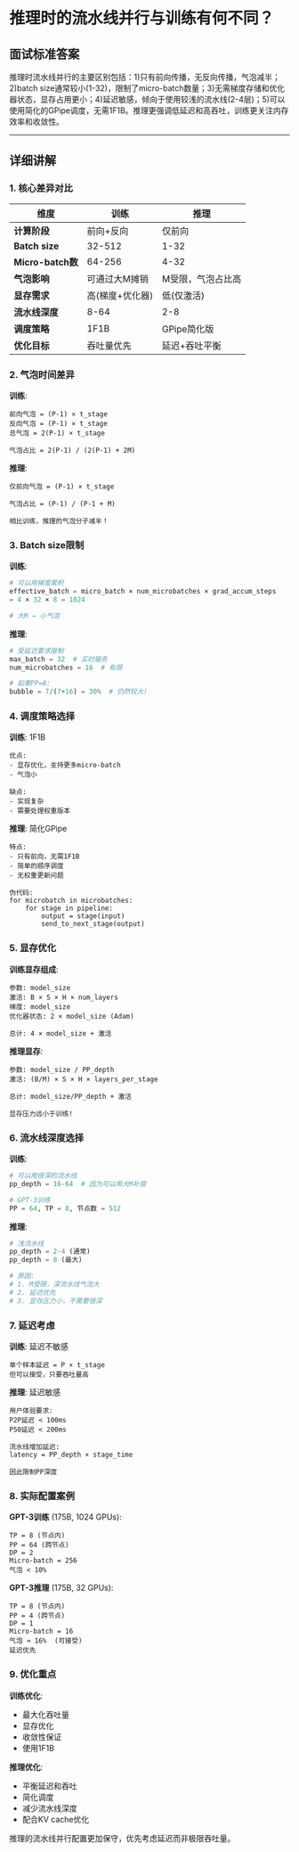 # 推理时的流水线并行与训练有何不同？

## 面试标准答案

推理时流水线并行的主要区别包括：1)只有前向传播，无反向传播，气泡减半；2)batch size通常较小(1-32)，限制了micro-batch数量；3)无需梯度存储和优化器状态，显存占用更小；4)延迟敏感，倾向于使用较浅的流水线(2-4层)；5)可以使用简化的GPipe调度，无需1F1B。推理更强调低延迟和高吞吐，训练更关注内存效率和收敛性。

---

## 详细讲解

### 1. 核心差异对比

| 维度              | 训练            | 推理              |
| ----------------- | --------------- | ----------------- |
| **计算阶段**      | 前向+反向       | 仅前向            |
| **Batch size**    | 32-512          | 1-32              |
| **Micro-batch数** | 64-256          | 4-32              |
| **气泡影响**      | 可通过大M摊销   | M受限，气泡占比高 |
| **显存需求**      | 高(梯度+优化器) | 低(仅激活)        |
| **流水线深度**    | 8-64            | 2-8               |
| **调度策略**      | 1F1B            | GPipe简化版       |
| **优化目标**      | 吞吐量优先      | 延迟+吞吐平衡     |

### 2. 气泡时间差异

**训练**:
```
前向气泡 = (P-1) × t_stage
反向气泡 = (P-1) × t_stage
总气泡 = 2(P-1) × t_stage

气泡占比 = 2(P-1) / (2(P-1) + 2M)
```

**推理**:
```
仅前向气泡 = (P-1) × t_stage

气泡占比 = (P-1) / (P-1 + M)

相比训练，推理的气泡分子减半！
```

### 3. Batch size限制

**训练**:
```python
# 可以用梯度累积
effective_batch = micro_batch × num_microbatches × grad_accum_steps
= 4 × 32 × 8 = 1024

# 大M → 小气泡
```

**推理**:
```python
# 受延迟要求限制
max_batch = 32  # 实时服务
num_microbatches = 16  # 有限

# 如果PP=8:
bubble = 7/(7+16) = 30%  # 仍然较大!
```

### 4. 调度策略选择

**训练**: 1F1B
```
优点:
- 显存优化，支持更多micro-batch
- 气泡小

缺点:
- 实现复杂
- 需要处理权重版本
```

**推理**: 简化GPipe  
```
特点:
- 只有前向，无需1F1B
- 简单的顺序调度
- 无权重更新问题

伪代码:
for microbatch in microbatches:
    for stage in pipeline:
        output = stage(input)
        send_to_next_stage(output)
```

### 5. 显存优化

**训练显存组成**:
```
参数: model_size
激活: B × S × H × num_layers
梯度: model_size
优化器状态: 2 × model_size (Adam)

总计: 4 × model_size + 激活
```

**推理显存**:
```
参数: model_size / PP_depth
激活: (B/M) × S × H × layers_per_stage

总计: model_size/PP_depth + 激活

显存压力远小于训练!
```

### 6. 流水线深度选择

**训练**:
```python
# 可以用很深的流水线
pp_depth = 16-64  # 因为可以用大M补偿

# GPT-3训练
PP = 64, TP = 8, 节点数 = 512
```

**推理**:
```python
# 浅流水线
pp_depth = 2-4 (通常)
pp_depth = 8 (最大)

# 原因:
# 1. M受限，深流水线气泡大
# 2. 延迟优先
# 3. 显存压力小，不需要很深
```

### 7. 延迟考虑

**训练**: 延迟不敏感
```
单个样本延迟 = P × t_stage
但可以接受，只要吞吐量高
```

**推理**: 延迟敏感
```
用户体验要求:
P2P延迟 < 100ms
P50延迟 < 200ms

流水线增加延迟:
latency = PP_depth × stage_time

因此限制PP深度
```

### 8. 实际配置案例

**GPT-3训练** (175B, 1024 GPUs):
```
TP = 8 (节点内)
PP = 64 (跨节点)
DP = 2
Micro-batch = 256
气泡 < 10%
```

**GPT-3推理** (175B, 32 GPUs):
```
TP = 8 (节点内)
PP = 4 (跨节点)
DP = 1
Micro-batch = 16
气泡 ≈ 16%  (可接受)
延迟优先
```

### 9. 优化重点

**训练优化**:
- 最大化吞吐量
- 显存优化
- 收敛性保证
- 使用1F1B

**推理优化**:
- 平衡延迟和吞吐
- 简化调度
- 减少流水线深度
- 配合KV cache优化

推理的流水线并行配置更加保守，优先考虑延迟而非极限吞吐量。

